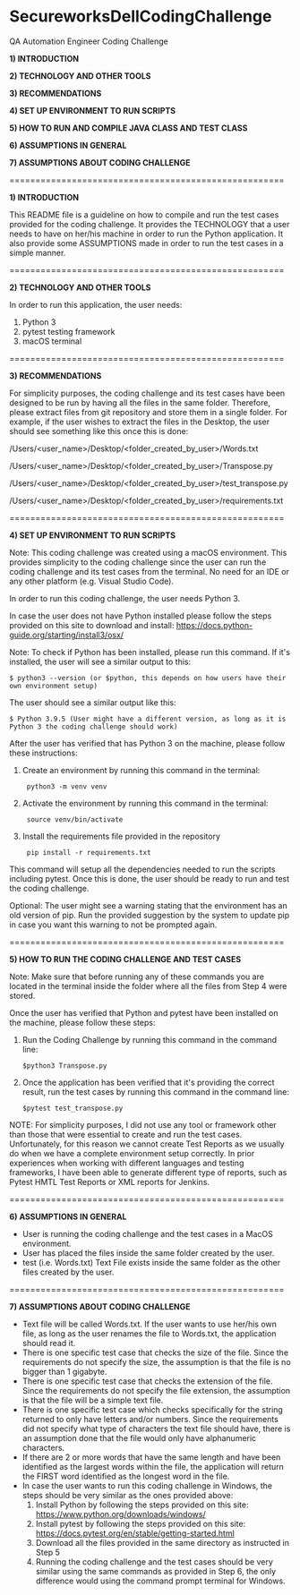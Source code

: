 # SecureworksDellCodingChallenge
QA Automation Engineer Coding Challenge

**1) INTRODUCTION**

**2) TECHNOLOGY AND OTHER TOOLS**

**3) RECOMMENDATIONS**

**4) SET UP ENVIRONMENT TO RUN SCRIPTS**

**5) HOW TO RUN AND COMPILE JAVA CLASS AND TEST CLASS**

**6) ASSUMPTIONS IN GENERAL**

**7) ASSUMPTIONS ABOUT CODING CHALLENGE**

=====================================================

**1) INTRODUCTION**

This README file is a guideline on how to compile and run the test cases provided for the coding challenge. 
It provides the TECHNOLOGY that a user needs to have on her/his machine in order to run the Python application.
It also provide some ASSUMPTIONS made in order to run the test cases in a simple manner.

=====================================================

**2) TECHNOLOGY AND OTHER TOOLS**

In order to run this application, the user needs:
1) Python 3
2) pytest testing framework
3) macOS terminal 

=====================================================

**3) RECOMMENDATIONS**

For simplicity purposes, the coding challenge and its test cases have been designed to be run by having all the files in the same folder. Therefore, please extract files from git repository and store them in a single folder.
For example, if the user wishes to extract the files in the Desktop, the user should see something like this once this is done:

/Users/<user_name>/Desktop/<folder_created_by_user>/Words.txt
	
/Users/<user_name>/Desktop/<folder_created_by_user>/Transpose.py
	
/Users/<user_name>/Desktop/<folder_created_by_user>/test_transpose.py

/Users/<user_name>/Desktop/<folder_created_by_user>/requirements.txt

=====================================================

**4) SET UP ENVIRONMENT TO RUN SCRIPTS**

Note: This coding challenge was created using a macOS environment. This provides simplicity to the coding challenge since the user can run the coding challenge and its test cases from the terminal. No need for an IDE or any other platform (e.g. Visual Studio Code). 

In order to run this coding challenge, the user needs Python 3.

In case the user does not have Python installed please follow the steps provided on this site to download and install: 
https://docs.python-guide.org/starting/install3/osx/

Note: To check if Python has been installed, please run this command.
If  it's installed, the user will see a similar output to this:

	$ python3 --version (or $python, this depends on how users have their own environment setup)
	
The user should see a similar output like this:
	
	$ Python 3.9.5 (User might have a different version, as long as it is Python 3 the coding challenge should work) 
	
After the user has verified that has Python 3 on the machine, please follow these instructions:

1) Create an environment by running this command in the terminal:

		python3 -m venv venv

2) Activate the environment by running this command in the terminal:

		source venv/bin/activate

3) Install the requirements file provided in the repository

		pip install -r requirements.txt

This command will setup all the dependencies needed to run the scripts including pytest. Once this is done, the user should be ready to run and test the coding challenge.

Optional: The user might see a warning stating that the environment has an old version of pip. Run the provided suggestion by the system to update pip in case you want this warning to not be prompted again.
	
=====================================================

**5) HOW TO RUN THE CODING CHALLENGE AND TEST CASES**

Note: Make sure that before running any of these commands you are located in the terminal inside the folder where all the files from Step 4 were stored.

Once the user has verified that Python and pytest have been installed on the machine, please follow these steps:
1. Run the Coding Challenge by running this command in the command line:
	
	``$python3 Transpose.py``
	
3. Once the application has been verified that it's providing the correct result, run the test cases by running this command in the command line:
	
	``$pytest test_transpose.py``
	
NOTE: For simplicity purposes, I did not use any tool or framework other than those that were essential to create and run the test cases. Unfortunately, for this reason we cannot create Test Reports as we usually do when we have a complete environment setup correctly. In prior experiences when working with different languages and testing frameworks, I have been able to generate different type of reports, such as Pytest HMTL Test Reports or XML reports for Jenkins. 

=====================================================
	
**6) ASSUMPTIONS IN GENERAL**

* User is running the coding challenge and the test cases in a MacOS environment.
* User has placed the files inside the same folder created by the user.
* test (i.e. Words.txt) Text File exists inside the same folder as the other files created by the user.

=====================================================

**7) ASSUMPTIONS ABOUT CODING CHALLENGE**

* Text file will be called Words.txt. If the user wants to use her/his own file, as long as the user renames the file to Words.txt, the application should read it.
* There is one specific test case that checks the size of the file. Since the requirements do not specify the size, the assumption is that the file is no bigger than 1 gigabyte.
* There is one specific test case that checks the extension of the file. Since the requirements do not specify the file extension, the assumption is that the file will be a simple text file.
* There is one specific test case which checks specifically for the string returned to only have letters and/or numbers. Since the requirements did not specify what type of characters the text file should have, there is an assumption done that the file would only have alphanumeric characters.
* If there are 2 or more words that have the same length and have been identified as the largest words within the file, the application will return the FIRST word identified as the longest word in the file. 
* In case the user wants to run this coding challenge in Windows, the steps should be very similar as the ones provided above:
  1) Install Python by following the steps provided on this site: https://www.python.org/downloads/windows/
  2) Install pytest by following the steps provided on this site: https://docs.pytest.org/en/stable/getting-started.html
  3) Download all the files provided in the same directory as instructed in Step 5
  4) Running the coding challenge and the test cases should be very similar using the same commands as provided in Step 6, the only difference would using the command prompt terminal for Windows.
